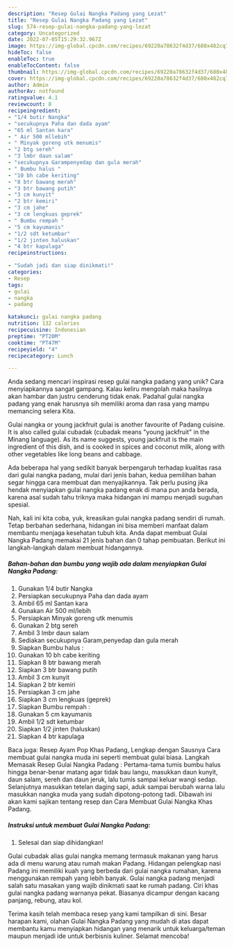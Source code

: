 ```yaml
---
description: "Resep Gulai Nangka Padang yang Lezat"
title: "Resep Gulai Nangka Padang yang Lezat"
slug: 574-resep-gulai-nangka-padang-yang-lezat
category: Uncategorized
date: 2022-07-05T15:29:32.967Z
image: https://img-global.cpcdn.com/recipes/69220a78632f4d37/680x482cq70/gulai-nangka-padang-foto-resep-utama.jpg
hideToc: false
enableToc: true
enableTocContent: false
thumbnail: https://img-global.cpcdn.com/recipes/69220a78632f4d37/680x482cq70/gulai-nangka-padang-foto-resep-utama.jpg
cover: https://img-global.cpcdn.com/recipes/69220a78632f4d37/680x482cq70/gulai-nangka-padang-foto-resep-utama.jpg
author: Admin
authorAv: notfound
ratingvalue: 4.1
reviewcount: 8
recipeingredient:
- "1/4 butir Nangka"
- "secukupnya Paha dan dada ayam"
- "65 ml Santan kara"
- " Air 500 mllebih"
- " Minyak goreng utk menumis"
- "2 btg sereh"
- "3 lmbr daun salam"
- "secukupnya Garampenyedap dan gula merah"
- " Bumbu halus "
- "10 bh cabe keriting"
- "8 btr bawang merah"
- "3 btr bawang putih"
- "3 cm kunyit"
- "2 btr kemiri"
- "3 cm jahe"
- "3 cm lengkuas geprek"
- " Bumbu rempah "
- "5 cm kayumanis"
- "1/2 sdt ketumbar"
- "1/2 jinten haluskan"
- "4 btr kapulaga"
recipeinstructions:

- "Sudah jadi dan siap dinikmati!"
categories:
- Resep
tags:
- gulai
- nangka
- padang

katakunci: gulai nangka padang 
nutrition: 132 calories
recipecuisine: Indonesian
preptime: "PT20M"
cooktime: "PT47M"
recipeyield: "4"
recipecategory: Lunch

---
```





Anda sedang mencari inspirasi resep gulai nangka padang yang unik? Cara menyiapkannya sangat gampang. Kalau keliru mengolah maka hasilnya akan hambar dan justru cenderung tidak enak. Padahal gulai nangka padang yang enak harusnya sih memiliki aroma dan rasa yang mampu memancing selera Kita.





Gulai nangka or young jackfruit gulai is another favourite of Padang cuisine. It is also called gulai cubadak (cubadak means &#34;young jackfruit&#34; in the Minang language). As its name suggests, young jackfruit is the main ingredient of this dish, and is cooked in spices and coconut milk, along with other vegetables like long beans and cabbage.

Ada beberapa hal yang sedikit banyak berpengaruh terhadap kualitas rasa dari gulai nangka padang, mulai dari jenis bahan, kedua pemilihan bahan segar hingga cara membuat dan menyajikannya. Tak perlu pusing jika hendak menyiapkan gulai nangka padang enak di mana pun anda berada, karena asal sudah tahu triknya maka hidangan ini mampu menjadi suguhan spesial.






Nah, kali ini kita coba, yuk, kreasikan gulai nangka padang sendiri di rumah. Tetap berbahan sederhana, hidangan ini bisa memberi manfaat dalam membantu menjaga kesehatan tubuh kita. Anda dapat membuat Gulai Nangka Padang memakai 21 jenis bahan dan 0 tahap pembuatan. Berikut ini langkah-langkah dalam membuat hidangannya.

<!--inarticleads1-->

##### Bahan-bahan dan bumbu yang wajib ada dalam menyiapkan Gulai Nangka Padang:

1. Gunakan 1/4 butir Nangka
1. Persiapkan secukupnya Paha dan dada ayam
1. Ambil 65 ml Santan kara
1. Gunakan  Air 500 ml/lebih
1. Persiapkan  Minyak goreng utk menumis
1. Gunakan 2 btg sereh
1. Ambil 3 lmbr daun salam
1. Sediakan secukupnya Garam,penyedap dan gula merah
1. Siapkan  Bumbu halus :
1. Gunakan 10 bh cabe keriting
1. Siapkan 8 btr bawang merah
1. Siapkan 3 btr bawang putih
1. Ambil 3 cm kunyit
1. Siapkan 2 btr kemiri
1. Persiapkan 3 cm jahe
1. Siapkan 3 cm lengkuas (geprek)
1. Siapkan  Bumbu rempah :
1. Gunakan 5 cm kayumanis
1. Ambil 1/2 sdt ketumbar
1. Siapkan 1/2 jinten (haluskan)
1. Siapkan 4 btr kapulaga


Baca juga: Resep Ayam Pop Khas Padang, Lengkap dengan Sausnya Cara membuat gulai nangka muda ini seperti membuat gulai biasa. Langkah Memasak Resep Gulai Nangka Padang : Pertama-tama tumis bumbu halus hingga benar-benar matang agar tidak bau langu, masukkan daun kunyit, daun salam, sereh dan daun jeruk, lalu tumis sampai keluar wangi sedap. Selanjutnya masukkan tetelan daging sapi, aduk sampai berubah warna lalu masukkan nangka muda yang sudah dipotong-potong tadi. Dibawah ini akan kami sajikan tentang resep dan Cara Membuat Gulai Nangka Khas Padang. 

<!--inarticleads2-->

##### Instruksi untuk membuat Gulai Nangka Padang:


1. Selesai dan siap dihidangkan!

Gulai cubadak alias gulai nangka memang termasuk makanan yang harus ada di menu warung atau rumah makan Padang. Hidangan pelengkap nasi Padang ini memiliki kuah yang berbeda dari gulai nangka rumahan, karena menggunakan rempah yang lebih banyak. Gulai nangka padang menjadi salah satu masakan yang wajib dinikmati saat ke rumah padang. Ciri khas gulai nangka padang warnanya pekat. Biasanya dicampur dengan kacang panjang, rebung, atau kol. 

Terima kasih telah membaca resep yang kami tampilkan di sini. Besar harapan kami, olahan Gulai Nangka Padang yang mudah di atas dapat membantu kamu menyiapkan hidangan yang menarik untuk keluarga/teman maupun menjadi ide untuk berbisnis kuliner. Selamat mencoba!
